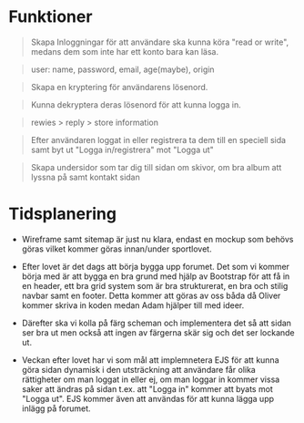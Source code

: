 # Funktioner
> Skapa Inloggningar för att användare ska kunna köra "read or write", medans dem som inte har ett konto bara kan läsa.

> user: name, password, email, age(maybe), origin

> Skapa en kryptering för användarens lösenord. 

> Kunna dekryptera deras lösenord för att kunna logga in.

> rewies > reply > store information

> Efter användaren loggat in eller registrera ta dem till en speciell sida samt byt ut "Logga in/registrera" mot "Logga ut"

> Skapa undersidor som tar dig till sidan om skivor, om bra album att lyssna på samt kontakt sidan

# Tidsplanering

- Wireframe samt sitemap är just nu klara, endast en mockup som behövs göras vilket kommer göras innan/under sportlovet.

- Efter lovet är det dags att börja bygga upp forumet. Det som vi kommer börja med är att bygga en bra grund med hjälp av Bootstrap för att få in en header, ett bra grid system som är bra strukturerat, en bra och stilig navbar samt en footer. Detta kommer att göras av oss båda då Oliver kommer skriva in koden medan Adam hjälper till med ideer.

- Därefter ska vi kolla på färg scheman och implementera det så att sidan ser bra ut men också att ingen av färgerna skär sig och det ser lockande ut.

- Veckan efter lovet har vi som mål att implemnetera EJS för att kunna göra sidan dynamisk i den utsträckning att användare får olika rättigheter om man loggat in eller ej, om man loggar in kommer vissa saker att ändras på sidan t.ex. att "Logga in" kommer att byats mot "Logga ut". EJS kommer även att användas för att kunna lägga upp inlägg på forumet.

